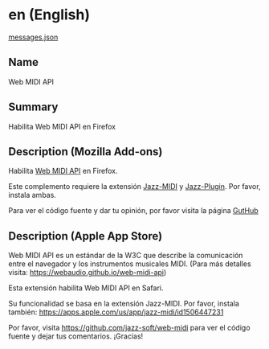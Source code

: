 # en (English)

[messages.json](../firefox/web-midi/_locales/en/messages.json)

## Name
Web MIDI API

## Summary
Habilita Web MIDI API en Firefox

## Description (Mozilla Add-ons)
Habilita <a href=http://webaudio.github.io/web-midi-api>Web MIDI API</a> en Firefox.

Este complemento requiere la extensión <a href=https://addons.mozilla.org/firefox/addon/jazz-midi>Jazz-MIDI</a> y <a href=https://jazz-soft.net>Jazz-Plugin</a>. Por favor, instala ambas.

Para ver el código fuente y dar tu opinión, por favor visita la página <a href=https://github.com/jazz-soft/web-midi>GutHub</a>

## Description (Apple App Store)
Web MIDI API es un estándar de la W3C que describe la comunicación entre el navegador y los instrumentos musicales MIDI.
(Para más detalles visita: https://webaudio.github.io/web-midi-api)

Esta extensión habilita Web MIDI API en Safari.

Su funcionalidad se basa en la extensión Jazz-MIDI. Por favor, instala también:
https://apps.apple.com/us/app/jazz-midi/id1506447231

Por favor, visita https://github.com/jazz-soft/web-midi para ver el código fuente y dejar tus comentarios. ¡Gracias!